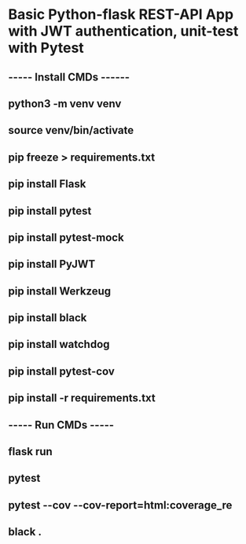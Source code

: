 # Basic Python-flask REST-API App with JWT authentication, unit-test with Pytest


## ----- Install CMDs ------
## python3 -m venv venv
## source venv/bin/activate
## pip freeze > requirements.txt

## pip install Flask
## pip install pytest
## pip install pytest-mock
## pip install PyJWT
## pip install Werkzeug
## pip install black
## pip install watchdog
## pip install pytest-cov
## pip install -r requirements.txt

## ----- Run CMDs -----
## flask run
## pytest
## pytest --cov --cov-report=html:coverage_re
## black .
